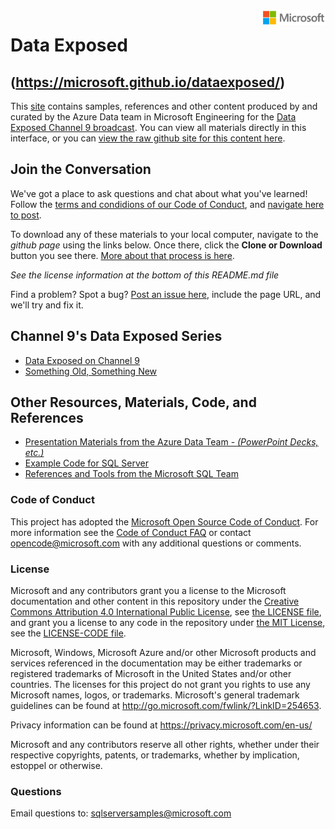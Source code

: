 <img style="float: right;" src="./graphics/solutions-microsoft-logo-small.png">

# Data Exposed

## (https://microsoft.github.io/dataexposed/)

This [site](https://microsoft.github.io/dataexposed/) contains samples, references and other content produced by and curated by the Azure Data  team in Microsoft Engineering for the [Data Exposed Channel 9 broadcast](https://channel9.msdn.com/Shows/Data-Exposed). You can view all materials directly in this interface, or you can [view the raw github site for this content here](https://github.com/microsoft/dataexposed).

## Join the Conversation

We've got a place to ask questions and chat about what you've learned! Follow the [terms and condidions of our Code of Conduct](https://opensource.microsoft.com/codeofconduct/), and [navigate here to post](https://github.com/microsoft/dataexposed/discussions). 

To download any of these materials to your local computer, navigate to the *github page* using the links below. Once there, click the **Clone or Download** button you see there. [More about that process is here](https://help.github.com/en/github/creating-cloning-and-archiving-repositories/cloning-a-repository). 

*See the license information at the bottom of this README.md file*

Find a problem? Spot a bug? [Post an issue here](https://github.com/Microsoft/sqlworkshops/issues), include the page URL, and we'll try and fix it.

## Channel 9's Data Exposed Series

- [Data Exposed on Channel 9](https://channel9.msdn.com/Shows/Data-Exposed)
- [Something Old, Something New](https://microsoft.github.io/dataexposed/sosn)

## Other Resources, Materials, Code, and References

- [Presentation Materials from the Azure Data Team - *(PowerPoint Decks, etc.)*](https://github.com/Microsoft/sqlworkshops/tree/master/References/README.MD#decks)
- [Example Code for SQL Server ](https://github.com/Microsoft/sqlworkshops/tree/master/References/README.MD#code)
- [References and Tools from the Microsoft SQL Team](https://github.com/Microsoft/sqlworkshops/tree/master/References/README.MD#links)

### Code of Conduct
This project has adopted the [Microsoft Open Source Code of Conduct](https://opensource.microsoft.com/codeofconduct/). For more information see the [Code of Conduct FAQ](https://opensource.microsoft.com/codeofconduct/faq/) or contact [opencode@microsoft.com](mailto:opencode@microsoft.com) with any additional questions or comments.

### License
Microsoft and any contributors grant you a license to the Microsoft documentation and other content in this repository under the [Creative Commons Attribution 4.0 International Public License](https://creativecommons.org/licenses/by/4.0/legalcode), see [the LICENSE file](https://github.com/MicrosoftDocs/mslearn-tailspin-spacegame-web/blob/master/LICENSE), and grant you a license to any code in the repository under [the MIT License](https://opensource.org/licenses/MIT), see the [LICENSE-CODE file](https://github.com/MicrosoftDocs/mslearn-tailspin-spacegame-web/blob/master/LICENSE-CODE).

Microsoft, Windows, Microsoft Azure and/or other Microsoft products and services referenced in the documentation
may be either trademarks or registered trademarks of Microsoft in the United States and/or other countries.
The licenses for this project do not grant you rights to use any Microsoft names, logos, or trademarks.
Microsoft's general trademark guidelines can be found at http://go.microsoft.com/fwlink/?LinkID=254653.

Privacy information can be found at https://privacy.microsoft.com/en-us/

Microsoft and any contributors reserve all other rights, whether under their respective copyrights, patents,
or trademarks, whether by implication, estoppel or otherwise.

### Questions
Email questions to: sqlserversamples@microsoft.com
